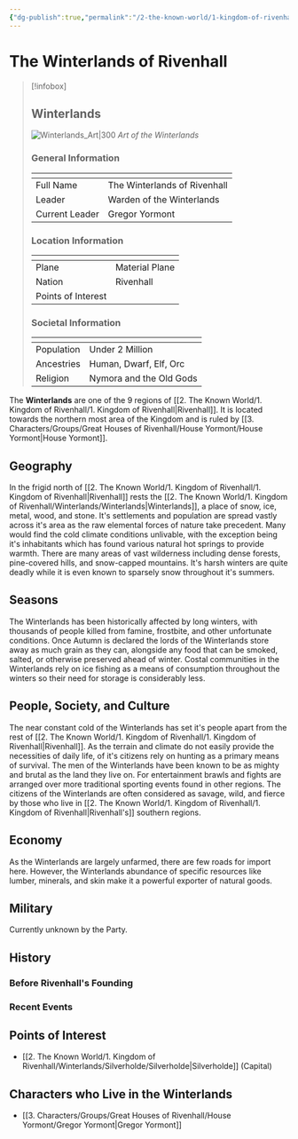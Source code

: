 ```yaml
---
{"dg-publish":true,"permalink":"/2-the-known-world/1-kingdom-of-rivenhall/winterlands/winterlands/"}
---
```


# The Winterlands of Rivenhall
> [!infobox]
> ## Winterlands
> ![Winterlands_Art|300](https://w0.peakpx.com/wallpaper/370/351/HD-wallpaper-journey-world-fantasy-luminos-snow-philipp-a-urlich-iarna-winter-blue-art.jpg)
> *Art of the Winterlands*
> <h3> General Information </h3>
> <table><thead><tr><th></th><th></th></tr></thead><tbody><tr><td>Full Name</td><td>The Winterlands of Rivenhall</td></tr><tr><td>Leader</td><td>Warden of the Winterlands</td></tr><tr><td>Current Leader</td><td>Gregor Yormont</td></tr></tbody></table>
> <h3> Location Information </h3>
> <table><thead><tr><th></th><th></th></tr></thead><tbody><tr><td>Plane</td><td>Material Plane</td></tr><tr><td>Nation</td><td>Rivenhall</td></tr><tr><td>Points of Interest</td><td></td></tr></tbody></table>
> <h3> Societal Information </h3>
> <table><thead><tr><th></th><th></th></tr></thead><tbody><tr><td>Population</td><td>Under 2 Million</td></tr><tr><td>Ancestries</td><td>Human, Dwarf, Elf, Orc</td></tr><tr><td>Religion</td><td>Nymora and the Old Gods</td></tr></tbody></table>

The **Winterlands** are one of the 9 regions of [[2. The Known World/1. Kingdom of Rivenhall/1. Kingdom of Rivenhall\|Rivenhall]]. It is located towards the northern most area of the Kingdom and is ruled by [[3. Characters/Groups/Great Houses of Rivenhall/House Yormont/House Yormont\|House Yormont]]. 
## Geography
In the frigid north of [[2. The Known World/1. Kingdom of Rivenhall/1. Kingdom of Rivenhall\|Rivenhall]] rests the [[2. The Known World/1. Kingdom of Rivenhall/Winterlands/Winterlands\|Winterlands]], a place of snow, ice, metal, wood, and stone. It's settlements and population are spread vastly across it's area as the raw elemental forces of nature take precedent. Many would find the cold climate conditions unlivable, with the exception being it's inhabitants which has found various natural hot springs to provide warmth. There are many areas of vast wilderness including dense forests, pine-covered hills, and snow-capped mountains. It's harsh winters are quite deadly while it is even known to sparsely snow throughout it's summers. 

## Seasons
The Winterlands has been historically affected by long winters, with thousands of people killed from famine, frostbite, and other unfortunate conditions. Once Autumn is declared the lords of the Winterlands store away as much grain as they can, alongside any food that can be smoked, salted, or otherwise preserved ahead of winter. Costal communities in the Winterlands rely on ice fishing as a means of consumption throughout the winters so their need for storage is considerably less. 

## People, Society, and Culture
The near constant cold of the Winterlands has set it's people apart from the rest of [[2. The Known World/1. Kingdom of Rivenhall/1. Kingdom of Rivenhall\|Rivenhall]]. As the terrain and climate do not easily provide the necessities of daily life, of it's citizens rely on hunting as a primary means of survival. The men of the Winterlands have been known to be as mighty and brutal as the land they live on. For entertainment brawls and fights are arranged over more traditional sporting events found in other regions. The citizens of the Winterlands are often considered as savage, wild, and fierce by those who live in [[2. The Known World/1. Kingdom of Rivenhall/1. Kingdom of Rivenhall\|Rivenhall's]] southern regions. 
## Economy
As the Winterlands are largely unfarmed, there are few roads for import here. However, the Winterlands abundance of specific resources like lumber, minerals, and skin make it a powerful exporter of natural goods. 
## Military
Currently unknown by the Party. 
## History
### Before Rivenhall's Founding 
### Recent Events
## Points of Interest
- [[2. The Known World/1. Kingdom of Rivenhall/Winterlands/Silverholde/Silverholde\|Silverholde]] (Capital)
## Characters who Live in the Winterlands
- [[3. Characters/Groups/Great Houses of Rivenhall/House Yormont/Gregor Yormont\|Gregor Yormont]]